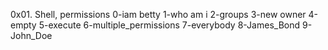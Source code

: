 0x01. Shell, permissions
0-iam betty
1-who am i
2-groups
3-new owner
4-empty
5-execute
6-multiple_permissions
7-everybody
8-James_Bond
9-John_Doe

